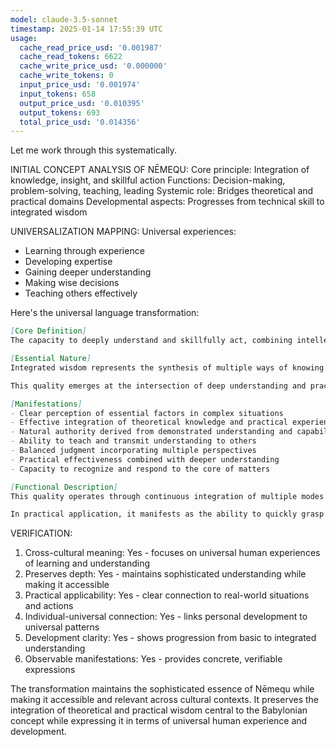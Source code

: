 ```yaml
---
model: claude-3.5-sonnet
timestamp: 2025-01-14 17:55:39 UTC
usage:
  cache_read_price_usd: '0.001987'
  cache_read_tokens: 6622
  cache_write_price_usd: '0.000000'
  cache_write_tokens: 0
  input_price_usd: '0.001974'
  input_tokens: 658
  output_price_usd: '0.010395'
  output_tokens: 693
  total_price_usd: '0.014356'
---
```


Let me work through this systematically.

INITIAL CONCEPT ANALYSIS OF NĒMEQU:
Core principle: Integration of knowledge, insight, and skillful action
Functions: Decision-making, problem-solving, teaching, leading
Systemic role: Bridges theoretical and practical domains
Developmental aspects: Progresses from technical skill to integrated wisdom

UNIVERSALIZATION MAPPING:
Universal experiences:
- Learning through experience
- Developing expertise
- Gaining deeper understanding
- Making wise decisions
- Teaching others effectively

Here's the universal language transformation:

```markdown
[Core Definition]
The capacity to deeply understand and skillfully act, combining intellectual clarity, practical knowledge, and intuitive insight. It manifests as the ability to perceive what is essential, understand complex relationships, and take appropriate action based on both comprehensive understanding and practical wisdom.

[Essential Nature]
Integrated wisdom represents the synthesis of multiple ways of knowing and understanding: theoretical comprehension, practical experience, pattern recognition, and intuitive insight. It develops through the conscious integration of learned knowledge with lived experience, creating a dynamic capacity for understanding and action that transcends mere accumulation of information or skill.

This quality emerges at the intersection of deep understanding and practical capability, enabling one to perceive the essential nature of situations, recognize meaningful patterns, and respond with appropriate action. It combines the clarity of intellectual insight with the groundedness of practical experience.

[Manifestations]
- Clear perception of essential factors in complex situations
- Effective integration of theoretical knowledge and practical experience
- Natural authority derived from demonstrated understanding and capability
- Ability to teach and transmit understanding to others
- Balanced judgment incorporating multiple perspectives
- Practical effectiveness combined with deeper understanding
- Capacity to recognize and respond to the core of matters

[Functional Description]
This quality operates through continuous integration of multiple modes of understanding. It develops through deliberate practice combined with reflective observation, creating increasingly sophisticated mental models that combine theoretical knowledge with practical insight. The process involves both active learning through experience and contemplative integration through reflection, leading to increasingly nuanced understanding and more effective action.

In practical application, it manifests as the ability to quickly grasp the essence of situations, make well-informed decisions, and take effective action. This quality enables one to navigate complex situations with clarity, teach others effectively, and contribute to collective understanding. It is particularly evident in the ability to identify core issues, anticipate consequences, and implement solutions that address both immediate needs and longer-term considerations.
```

VERIFICATION:
1. Cross-cultural meaning: Yes - focuses on universal human experiences of learning and understanding
2. Preserves depth: Yes - maintains sophisticated understanding while making it accessible
3. Practical applicability: Yes - clear connection to real-world situations and actions
4. Individual-universal connection: Yes - links personal development to universal patterns
5. Development clarity: Yes - shows progression from basic to integrated understanding
6. Observable manifestations: Yes - provides concrete, verifiable expressions

The transformation maintains the sophisticated essence of Nēmequ while making it accessible and relevant across cultural contexts. It preserves the integration of theoretical and practical wisdom central to the Babylonian concept while expressing it in terms of universal human experience and development.